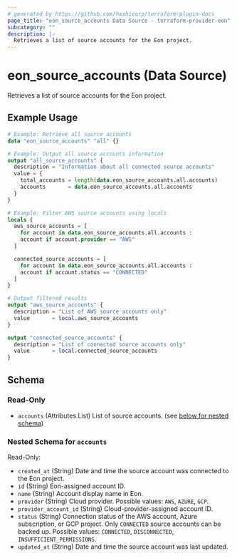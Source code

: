 ```yaml
---
# generated by https://github.com/hashicorp/terraform-plugin-docs
page_title: "eon_source_accounts Data Source - terraform-provider-eon"
subcategory: ""
description: |-
  Retrieves a list of source accounts for the Eon project.
---
```


# eon_source_accounts (Data Source)

Retrieves a list of source accounts for the Eon project.

## Example Usage

```terraform
# Example: Retrieve all source accounts
data "eon_source_accounts" "all" {}

# Example: Output all source accounts information
output "all_source_accounts" {
  description = "Information about all connected source accounts"
  value = {
    total_accounts = length(data.eon_source_accounts.all.accounts)
    accounts       = data.eon_source_accounts.all.accounts
  }
}

# Example: Filter AWS source accounts using locals
locals {
  aws_source_accounts = [
    for account in data.eon_source_accounts.all.accounts :
    account if account.provider == "AWS"
  ]

  connected_source_accounts = [
    for account in data.eon_source_accounts.all.accounts :
    account if account.status == "CONNECTED"
  ]
}

# Output filtered results
output "aws_source_accounts" {
  description = "List of AWS source accounts only"
  value       = local.aws_source_accounts
}

output "connected_source_accounts" {
  description = "List of connected source accounts only"
  value       = local.connected_source_accounts
}
```

<!-- schema generated by tfplugindocs -->
## Schema

### Read-Only

- `accounts` (Attributes List) List of source accounts. (see [below for nested schema](#nestedatt--accounts))

<a id="nestedatt--accounts"></a>
### Nested Schema for `accounts`

Read-Only:

- `created_at` (String) Date and time the source account was connected to the Eon project.
- `id` (String) Eon-assigned account ID.
- `name` (String) Account display name in Eon.
- `provider` (String) Cloud provider. Possible values: `AWS`, `AZURE`, `GCP`.
- `provider_account_id` (String) Cloud-provider-assigned account ID.
- `status` (String) Connection status of the AWS account, Azure subscription, or GCP project. Only `CONNECTED` source accounts can be backed up. Possible values: `CONNECTED`, `DISCONNECTED`, `INSUFFICIENT_PERMISSIONS`.
- `updated_at` (String) Date and time the source account was last updated.
